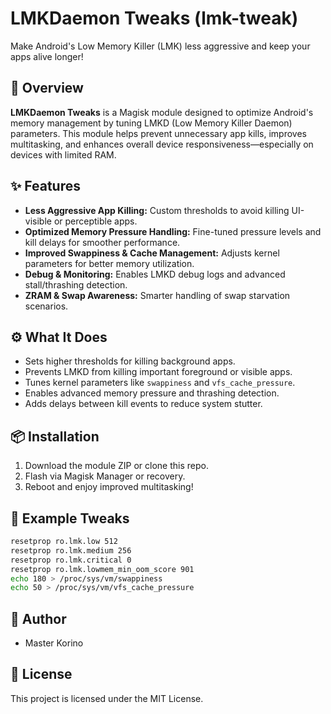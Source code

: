 # LMKDaemon Tweaks (lmk-tweak)

Make Android's Low Memory Killer (LMK) less aggressive and keep your apps alive longer!

## 🚀 Overview

**LMKDaemon Tweaks** is a Magisk module designed to optimize Android's memory management by tuning LMKD (Low Memory Killer Daemon) parameters. This module helps prevent unnecessary app kills, improves multitasking, and enhances overall device responsiveness—especially on devices with limited RAM.

## ✨ Features

- **Less Aggressive App Killing:** Custom thresholds to avoid killing UI-visible or perceptible apps.
- **Optimized Memory Pressure Handling:** Fine-tuned pressure levels and kill delays for smoother performance.
- **Improved Swappiness & Cache Management:** Adjusts kernel parameters for better memory utilization.
- **Debug & Monitoring:** Enables LMKD debug logs and advanced stall/thrashing detection.
- **ZRAM & Swap Awareness:** Smarter handling of swap starvation scenarios.

## ⚙️ What It Does

- Sets higher thresholds for killing background apps.
- Prevents LMKD from killing important foreground or visible apps.
- Tunes kernel parameters like `swappiness` and `vfs_cache_pressure`.
- Enables advanced memory pressure and thrashing detection.
- Adds delays between kill events to reduce system stutter.

## 📦 Installation

1. Download the module ZIP or clone this repo.
2. Flash via Magisk Manager or recovery.
3. Reboot and enjoy improved multitasking!

## 📝 Example Tweaks

```sh
resetprop ro.lmk.low 512
resetprop ro.lmk.medium 256
resetprop ro.lmk.critical 0
resetprop ro.lmk.lowmem_min_oom_score 901
echo 180 > /proc/sys/vm/swappiness
echo 50 > /proc/sys/vm/vfs_cache_pressure
```

## 👤 Author

- Master Korino

## 📄 License

This project is licensed under the MIT License.
